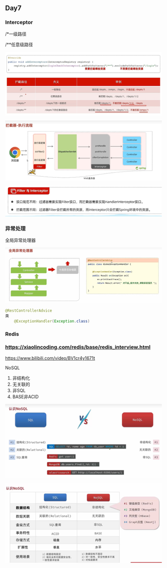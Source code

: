 ## Day7

### Interceptor

/*一级路径

/**任意级路径

![Interceptor](img/Interceptor.png)

![拦截器执行流程](img/拦截器执行流程.png)

![filter和Interceptor](img/filter和Interceptor.png)

### 异常处理

全局异常处理器

![全局异常处理器](img/全局异常处理器.png)

```java
@RestControllerAdvice
类
    @ExceptionHandler(Exception.class)
```



### Redis

### https://xiaolincoding.com/redis/base/redis_interview.html

https://www.bilibili.com/video/BV1cr4y1671t

NoSQL

1. 非结构化
2. 无关联的
3. 非SQL
4. BASE非ACID

![sql和nosql](img/sql和nosql.png)

![sql和nosql2](img/sql和nosql2.png)

 